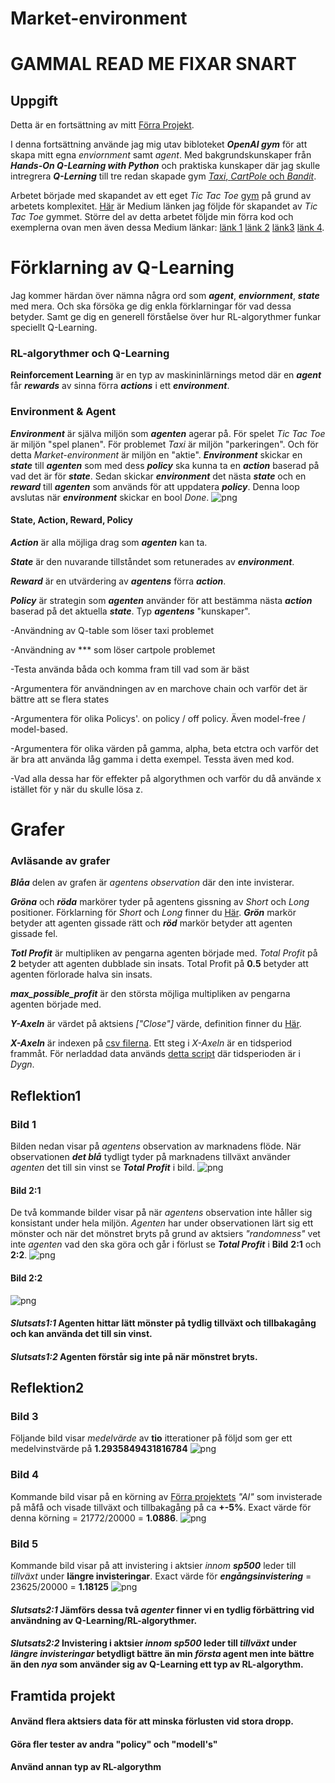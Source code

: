 # Market-environment

# GAMMAL READ ME FIXAR SNART

## Uppgift
Detta är en fortsättning av mitt [Förra Projekt](https://github.com/abbsimoga/Enstaka-programerings-projekt/tree/master/Enstaka_programering/StockMarket).

I denna fortsättning använde jag mig utav bibloteket **_OpenAI gym_** för att skapa mitt egna *enviornment* samt *agent*. Med bakgrundskunskaper från **_Hands-On Q-Learning with Python_** och praktiska kunskaper där jag skulle intregrera **_Q-Lerning_** till tre redan skapade gym [*Taxi*, *CartPole* och *Bandit*](https://colab.research.google.com/drive/1SvR4zw3NDKJeBPpvlGZFbAgfKw7yoaIt#scrollTo=RfQiX2gThCDT).

Arbetet började med skapandet av ett eget *Tic Tac Toe* [gym](https://github.com/abbsimoga/ReinforcementLearning/tree/master/Basic_Tic_Tac_Toe_Environment) på grund av arbetets komplexitet. [Här](https://medium.com/@apoddar573/making-your-own-custom-environment-in-gym-c3b65ff8cdaa) är Medium länken jag följde för skapandet av *Tic Tac Toe* gymmet. Större del av detta arbetet följde min förra kod och exemplerna ovan men även dessa Medium länkar: [länk 1](https://towardsdatascience.com/creating-a-custom-openai-gym-environment-for-stock-trading-be532be3910e) [länk 2](https://towardsdatascience.com/cartpole-introduction-to-reinforcement-learning-ed0eb5b58288) [länk3](https://towardsdatascience.com/trade-smarter-w-reinforcement-learning-a5e91163f315) [länk 4](https://towardsdatascience.com/using-reinforcement-learning-to-trade-bitcoin-for-massive-profit-b69d0e8f583b).

# Förklarning av Q-Learning
Jag kommer härdan över nämna några ord som **_agent_**, **_enviornment_**, **_state_** med mera. Och ska försöka ge dig enkla förklarningar för vad dessa betyder. Samt ge dig en generell förståelse över hur RL-algorythmer funkar speciellt Q-Learning.

### RL-algorythmer och Q-Learning
**Reinforcement Learning** är en typ av maskininlärnings metod där en **_agent_** får **_rewards_** av sinna förra **_actions_** i ett **_environment_**.

### Environment & Agent
**_Environment_** är själva miljön som **_agenten_** agerar på. För spelet *Tic Tac Toe* är miljön "spel planen". För problemet *Taxi* är miljön "parkeringen". Och för detta *Market-environment* är miljön en "aktie". **_Environment_** skickar en **_state_** till **_agenten_** som med dess **_policy_** ska kunna ta en **_action_** baserad på vad det är för **_state_**. Sedan skickar **_environment_** det nästa **_state_** och en **_reward_** till **_agenten_** som används för att uppdatera **_policy_**. Denna loop avslutas när **_environment_** skickar en bool *Done*.
![png](docs/RL.png)

#### State, Action, Reward, Policy
**_Action_** är alla möjliga drag som **_agenten_** kan ta.

**_State_** är den nuvarande tillståndet som retunerades av **_environment_**.

**_Reward_** är en utvärdering av **_agentens_** förra **_action_**.

**_Policy_** är strategin som **_agenten_** använder för att bestämma nästa **_action_** baserad på det aktuella **_state_**. Typ **_agentens_** "kunskaper".


-Användning av Q-table som löser taxi problemet

-Användning av *** som löser cartpole problemet

-Testa använda båda och komma fram till vad som är bäst

-Argumentera för användningen av en marchove chain och varför det är bättre att se flera states

-Argumentera för olika Policys'. on policy / off policy. Även model-free / model-based.

-Argumentera för olika värden på gamma, alpha, beta etctra och varför det är bra att använda låg gamma i detta exempel. Tessta även med kod.

-Vad alla dessa har för effekter på algorythmen och varför du då använde x istället för y när du skulle lösa z.

# Grafer

### Avläsande av grafer
**_Blåa_** delen av grafen är *agentens* *observation* där den inte invisterar.

**_Gröna_** och **_röda_** markörer tyder på agentens gissning av *Short* och *Long* positioner. Förklarning för *Short* och *Long* finner du [Här](https://www.investor.gov/introduction-investing/investing-basics/how-stock-markets-work/stock-purchases-and-sales-long-and). **_Grön_** markör betyder att agenten gissade rätt och **_röd_** markör betyder att agenten gissade fel.

**_Totl Profit_** är multipliken av pengarna agenten började med. *Total Profit* på **2** betyder att agenten dubblade sin insats. Total Profit på **0.5** betyder att agenten förlorade halva sin insats.

**_max_possible_profit_** är den största möjliga multipliken av pengarna agenten började med.

**_Y-Axeln_** är värdet på aktsiens *["Close"]* värde, definition finner du [Här](https://www.investopedia.com/terms/c/closingprice.asp).

**_X-Axeln_** är indexen på [csv filerna](https://github.com/abbsimoga/Market-environment/tree/master/Market_environment/datasets). Ett steg i *X-Axeln* är en tidsperiod frammåt. För nerladdad data används [detta script](https://github.com/abbsimoga/Market-environment/blob/master/Data.py) där tidsperioden är i *Dygn*.

## Reflektion1
### Bild 1
Bilden nedan visar på *agentens* observation av marknadens flöde. När observationen **_det blå_** tydligt tyder på marknadens tillväxt använder *agenten* det till sin vinst se **_Total Profit_** i bild.
![png](docs/Capture3.JPG)

#### Bild 2:1
De två kommande bilder visar på när *agentens* observation inte håller sig konsistant under hela miljön. *Agenten* har under observationen lärt sig ett mönster och när det mönstret bryts på grund av aktsiers *"randomness"* vet inte *agenten* vad den ska göra och går i förlust se **_Total Profit_** i **Bild** **2:1** och **2:2**.
![png](docs/Capture1.JPG)

#### Bild 2:2
![png](docs/Capture2.JPG)

#### **_Slutsats1:1_** Agenten hittar lätt mönster på tydlig tillväxt och tillbakagång och kan använda det till sin vinst.

#### **_Slutsats1:2_** Agenten förstår sig inte på när mönstret bryts.

## Reflektion2
### Bild 3
Följande bild visar *medelvärde* av **tio** itterationer på följd som ger ett medelvinstvärde på **1.2935849431816784**
![png](docs/Capture7.JPG)

### Bild 4
Kommande bild visar på en körning av [Förra projektets](https://github.com/abbsimoga/Enstaka-programerings-projekt/tree/master/Enstaka_programering/StockMarket) *"AI"* som invisterade på måfå och visade tillväxt och tillbakagång på ca **+-5%**. Exact värde för denna körning = 21772/20000 = **1.0886**.
![png](docs/Capture4.JPG)

### Bild 5
Kommande bild visar på att invistering i aktsier *innom* **_sp500_** leder till *tillväxt* under **längre invisteringar**. Exact värde för **_engångsinvistering_** = 23625/20000 = **1.18125**
![png](docs/Capture6.JPG)

#### **_Slutsats2:1_** Jämförs dessa två *agenter* finner vi en tydlig förbättring vid användning av Q-Learning/RL-algorythmer.

#### **_Slutsats2:2_** Invistering i aktsier *innom* **_sp500_** leder till *tillväxt* under **_längre invisteringar_** betydligt bättre än min **_första_** agent men inte bättre än den **_nya_** som använder sig av Q-Learning ett typ av RL-algorythm.

## Framtida projekt

#### Använd flera aktsiers data för att minska förlusten vid stora dropp.
#### Göra fler tester av andra "policy" och "modell's"
#### Använd annan typ av RL-algorythm